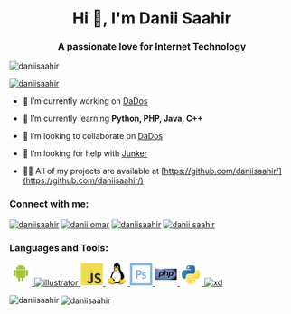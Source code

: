 <h1 align="center">Hi 👋, I'm Danii Saahir</h1>
<h3 align="center">A passionate love for Internet Technology</h3>

<p align="left"> <img src="https://komarev.com/ghpvc/?username=daniisaahir&label=Profile%20views&color=ff0000&style=flat" alt="daniisaahir" /> </p>

<p align="left"> <a href="https://twitter.com/daniisaahir" target="blank"><img src="https://img.shields.io/twitter/follow/daniisaahir?logo=twitter&style=for-the-badge" alt="daniisaahir" /></a> </p>

- 🔭 I’m currently working on [DaDos](https://github.com/daniisaahir/DaDos)

- 🌱 I’m currently learning **Python, PHP, Java, C++**

- 👯 I’m looking to collaborate on [DaDos](https://github.com/daniisaahir/DaDos)

- 🤝 I’m looking for help with [Junker](https://github.com/daniisaahir/Junker)

- 👨‍💻 All of my projects are available at [https://github.com/daniisaahir/](https://github.com/daniisaahir/)

<h3 align="left">Connect with me:</h3>
<p align="left">
<a href="https://twitter.com/daniisaahir" target="blank"><img align="center" src="https://raw.githubusercontent.com/rahuldkjain/github-profile-readme-generator/master/src/images/icons/Social/twitter.svg" alt="daniisaahir" height="30" width="40" /></a>
<a href="https://fb.com/danii omar" target="blank"><img align="center" src="https://raw.githubusercontent.com/rahuldkjain/github-profile-readme-generator/master/src/images/icons/Social/facebook.svg" alt="danii omar" height="30" width="40" /></a>
<a href="https://instagram.com/daniisaahir" target="blank"><img align="center" src="https://raw.githubusercontent.com/rahuldkjain/github-profile-readme-generator/master/src/images/icons/Social/instagram.svg" alt="daniisaahir" height="30" width="40" /></a>
<a href="https://www.youtube.com/c/danii saahir" target="blank"><img align="center" src="https://raw.githubusercontent.com/rahuldkjain/github-profile-readme-generator/master/src/images/icons/Social/youtube.svg" alt="danii saahir" height="30" width="40" /></a>
</p>

<h3 align="left">Languages and Tools:</h3>
<p align="left"> <a href="https://developer.android.com" target="_blank" rel="noreferrer"> <img src="https://raw.githubusercontent.com/devicons/devicon/master/icons/android/android-original-wordmark.svg" alt="android" width="40" height="40"/> </a> <a href="https://www.adobe.com/in/products/illustrator.html" target="_blank" rel="noreferrer"> <img src="https://www.vectorlogo.zone/logos/adobe_illustrator/adobe_illustrator-icon.svg" alt="illustrator" width="40" height="40"/> </a> <a href="https://developer.mozilla.org/en-US/docs/Web/JavaScript" target="_blank" rel="noreferrer"> <img src="https://raw.githubusercontent.com/devicons/devicon/master/icons/javascript/javascript-original.svg" alt="javascript" width="40" height="40"/> </a> <a href="https://www.linux.org/" target="_blank" rel="noreferrer"> <img src="https://raw.githubusercontent.com/devicons/devicon/master/icons/linux/linux-original.svg" alt="linux" width="40" height="40"/> </a> <a href="https://www.photoshop.com/en" target="_blank" rel="noreferrer"> <img src="https://raw.githubusercontent.com/devicons/devicon/master/icons/photoshop/photoshop-line.svg" alt="photoshop" width="40" height="40"/> </a> <a href="https://www.php.net" target="_blank" rel="noreferrer"> <img src="https://raw.githubusercontent.com/devicons/devicon/master/icons/php/php-original.svg" alt="php" width="40" height="40"/> </a> <a href="https://www.python.org" target="_blank" rel="noreferrer"> <img src="https://raw.githubusercontent.com/devicons/devicon/master/icons/python/python-original.svg" alt="python" width="40" height="40"/> </a> <a href="https://www.adobe.com/products/xd.html" target="_blank" rel="noreferrer"> <img src="https://cdn.worldvectorlogo.com/logos/adobe-xd.svg" alt="xd" width="40" height="40"/> </a> </p>

<p><img align="left" src="https://github-readme-stats.vercel.app/api/top-langs?username=daniisaahir&show_icons=true&locale=en&layout=compact" alt="daniisaahir" /></p>

<p>&nbsp;<img align="center" src="https://github-readme-stats.vercel.app/api?username=daniisaahir&show_icons=true&locale=en" alt="daniisaahir" /></p>
